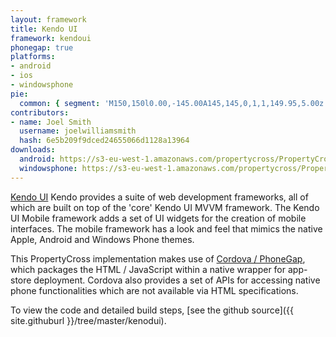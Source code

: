 ```yaml
---
layout: framework
title: Kendo UI
framework: kendoui
phonegap: true
platforms:
- android
- ios
- windowsphone
pie:
  common: { segment: 'M150,150l0.00,-145.00A145,145,0,1,1,149.95,5.00z' }
contributors:
- name: Joel Smith
  username: joelwilliamsmith
  hash: 6e5b209f9dced24655066d1128a13964
downloads:
  android: https://s3-eu-west-1.amazonaws.com/propertycross/PropertyCross-KendoUI-949a80abf86f6194adf487239d8cfadd9ad0b340.apk
  windowsphone: https://s3-eu-west-1.amazonaws.com/propertycross/PropertyCross-KendoUI-949a80abf86f6194adf487239d8cfadd9ad0b340.xap
---
```

[Kendo UI](http://www.kendoui.com/) Kendo provides a suite of web development frameworks, all of which are built on top of the 'core' Kendo UI MVVM framework. The Kendo UI Mobile framework adds a set of UI widgets for the creation of mobile interfaces. The mobile framework has a look and feel that mimics the native Apple, Android and Windows Phone themes.

This PropertyCross implementation makes use of [Cordova / PhoneGap](http://phonegap.com/), which packages the HTML / JavaScript within a native wrapper for app-store deployment. Cordova also provides a set of APIs for accessing native phone functionalities which are not available via HTML specifications.

To view the code and detailed build steps, [see the github source]({{ site.githuburl }}/tree/master/kenodui).
